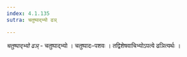 ```yaml
---
index: 4.1.135
sutra: चतुष्पाद्भ्यो ढञ्

---
```

_चतुष्पाद्भ्यो ढञ्_ - चतुष्पाद्भ्यो । चतुष्पादः-पशवः । तद्विशेषवाचिभ्योऽपत्ये ढञित्यर्थः ।